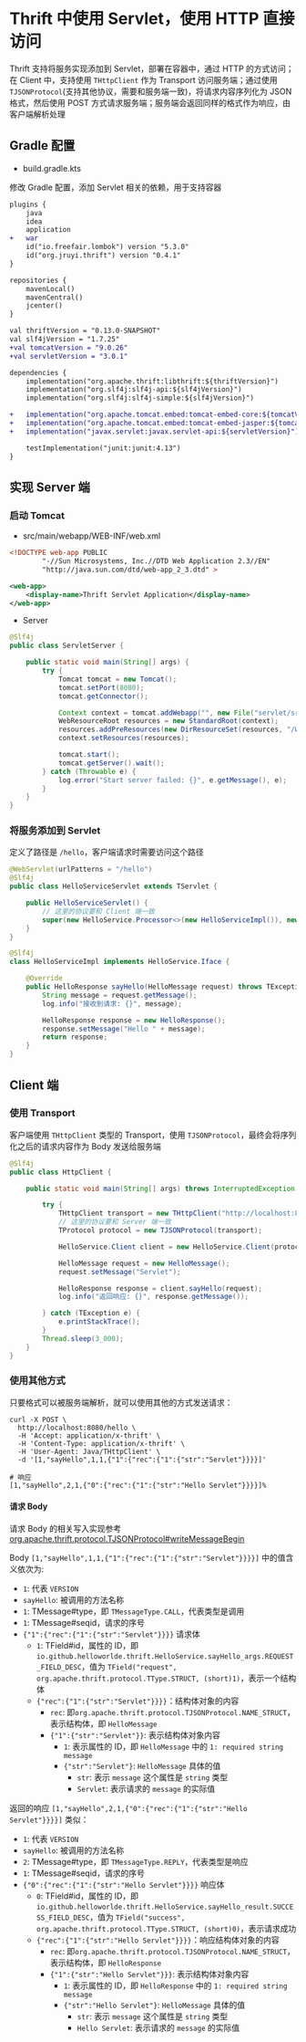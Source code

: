 # Thrift 中使用 Servlet，使用 HTTP 直接访问 

Thrift 支持将服务实现添加到 Servlet，部署在容器中，通过 HTTP 的方式访问；在 Client 中，支持使用 `THttpClient` 作为 Transport 访问服务端；通过使用 `TJSONProtocol`(支持其他协议，需要和服务端一致)，将请求内容序列化为 JSON 格式，然后使用 POST 方式请求服务端；服务端会返回同样的格式作为响应，由客户端解析处理

## Gradle 配置

- build.gradle.kts

修改 Gradle 配置，添加 Servlet 相关的依赖，用于支持容器

```diff
plugins {
    java
    idea
    application
+   war
    id("io.freefair.lombok") version "5.3.0"
    id("org.jruyi.thrift") version "0.4.1"
}

repositories {
    mavenLocal()
    mavenCentral()
    jcenter()
}

val thriftVersion = "0.13.0-SNAPSHOT"
val slf4jVersion = "1.7.25"
+val tomcatVersion = "9.0.26"
+val servletVersion = "3.0.1"

dependencies {
    implementation("org.apache.thrift:libthrift:${thriftVersion}")
    implementation("org.slf4j:slf4j-api:${slf4jVersion}")
    implementation("org.slf4j:slf4j-simple:${slf4jVersion}")

+   implementation("org.apache.tomcat.embed:tomcat-embed-core:${tomcatVersion}")
+   implementation("org.apache.tomcat.embed:tomcat-embed-jasper:${tomcatVersion}")
+   implementation("javax.servlet:javax.servlet-api:${servletVersion}")

    testImplementation("junit:junit:4.13")
}
```

## 实现 Server 端

### 启动 Tomcat 

- src/main/webapp/WEB-INF/web.xml

```xml
<!DOCTYPE web-app PUBLIC
        "-//Sun Microsystems, Inc.//DTD Web Application 2.3//EN"
        "http://java.sun.com/dtd/web-app_2_3.dtd" >

<web-app>
    <display-name>Thrift Servlet Application</display-name>
</web-app>
```

- Server

```java
@Slf4j
public class ServletServer {

    public static void main(String[] args) {
        try {
            Tomcat tomcat = new Tomcat();
            tomcat.setPort(8080);
            tomcat.getConnector();

            Context context = tomcat.addWebapp("", new File("servlet/src/main/webapp").getAbsolutePath());
            WebResourceRoot resources = new StandardRoot(context);
            resources.addPreResources(new DirResourceSet(resources, "/WEB-INF/classes", new File("servlet/build/classes").getAbsolutePath(), "/"));
            context.setResources(resources);

            tomcat.start();
            tomcat.getServer().wait();
        } catch (Throwable e) {
            log.error("Start server failed: {}", e.getMessage(), e);
        }
    }
}
```

### 将服务添加到 Servlet

定义了路径是 `/hello`，客户端请求时需要访问这个路径

```java
@WebServlet(urlPatterns = "/hello")
@Slf4j
public class HelloServiceServlet extends TServlet {

    public HelloServiceServlet() {
        // 这里的协议要和 Client 端一致
        super(new HelloService.Processor<>(new HelloServiceImpl()), new TJSONProtocol.Factory());
    }
}

@Slf4j
class HelloServiceImpl implements HelloService.Iface {

    @Override
    public HelloResponse sayHello(HelloMessage request) throws TException {
        String message = request.getMessage();
        log.info("接收到请求: {}", message);

        HelloResponse response = new HelloResponse();
        response.setMessage("Hello " + message);
        return response;
    }
}
```

## Client 端

### 使用 Transport

客户端使用 `THttpClient` 类型的 Transport，使用 `TJSONProtocol`，最终会将序列化之后的请求内容作为 Body 发送给服务端

```java
@Slf4j
public class HttpClient {

    public static void main(String[] args) throws InterruptedException {

        try {
            THttpClient transport = new THttpClient("http://localhost:8080/hello");
            // 这里的协议要和 Server 端一致
            TProtocol protocol = new TJSONProtocol(transport);

            HelloService.Client client = new HelloService.Client(protocol);

            HelloMessage request = new HelloMessage();
            request.setMessage("Servlet");

            HelloResponse response = client.sayHello(request);
            log.info("返回响应: {}", response.getMessage());

        } catch (TException e) {
            e.printStackTrace();
        }
        Thread.sleep(3_000);
    }
}
```

### 使用其他方式

只要格式可以被服务端解析，就可以使用其他的方式发送请求：

```shell
curl -X POST \
  http://localhost:8080/hello \
  -H 'Accept: application/x-thrift' \
  -H 'Content-Type: application/x-thrift' \
  -H 'User-Agent: Java/THttpClient' \
  -d '[1,"sayHello",1,1,{"1":{"rec":{"1":{"str":"Servlet"}}}}]'

# 响应 
[1,"sayHello",2,1,{"0":{"rec":{"1":{"str":"Hello Servlet"}}}}]%
```

#### 请求 Body

请求 Body 的相关写入实现参考 [org.apache.thrift.protocol.TJSONProtocol#writeMessageBegin](https://github.com/apache/thrift/blob/077b5fce825e79d84592fff893639b92b637eec7/lib/java/src/org/apache/thrift/protocol/TJSONProtocol.java#L505)

Body `[1,"sayHello",1,1,{"1":{"rec":{"1":{"str":"Servlet"}}}}]` 中的值含义依次为:

- `1`: 代表 `VERSION`
- `sayHello`: 被调用的方法名称
- `1`: TMessage#type，即 `TMessageType.CALL`，代表类型是调用
- `1`: TMessage#seqid，请求的序号
- `{"1":{"rec":{"1":{"str":"Servlet"}}}}` 请求体
    - `1`: TField#id，属性的 ID，即 `io.github.helloworlde.thrift.HelloService.sayHello_args.REQUEST_FIELD_DESC`，值为 `TField("request", org.apache.thrift.protocol.TType.STRUCT, (short)1)`，表示一个结构体
    - `{"rec":{"1":{"str":"Servlet"}}}}`：结构体对象的内容
        - `rec`: 即`org.apache.thrift.protocol.TJSONProtocol.NAME_STRUCT`，表示结构体，即 `HelloMessage`
        - `{"1":{"str":"Servlet"}}`: 表示结构体对象内容
            - `1`: 表示属性的 ID，即 `HelloMessage` 中的 `1: required string message`
            - `{"str":"Servlet"}`: `HelloMessage` 具体的值
                - `str`: 表示 `message` 这个属性是 `string` 类型
                - `Servlet`: 表示请求的 `message` 的实际值 

返回的响应 `[1,"sayHello",2,1,{"0":{"rec":{"1":{"str":"Hello Servlet"}}}}]` 类似：

- `1`: 代表 `VERSION`
- `sayHello`: 被调用的方法名称
- `2`: TMessage#type，即 `TMessageType.REPLY`，代表类型是响应
- `1`: TMessage#seqid，请求的序号
- `{"0":{"rec":{"1":{"str":"Hello Servlet"}}}}` 响应体
    - `0`: TField#id，属性的 ID，即 `io.github.helloworlde.thrift.HelloService.sayHello_result.SUCCESS_FIELD_DESC`，值为 `TField("success", org.apache.thrift.protocol.TType.STRUCT, (short)0)`，表示请求成功
    - `{"rec":{"1":{"str":"Hello Servlet"}}}}`：响应结构体对象的内容
        - `rec`: 即`org.apache.thrift.protocol.TJSONProtocol.NAME_STRUCT`，表示结构体，即 `HelloResponse`
        - `{"1":{"str":"Hello Servlet"}}}`: 表示结构体对象内容
            - `1`: 表示属性的 ID，即 `HelloResponse` 中的 `1: required string message`
            - `{"str":"Hello Servlet"}`: `HelloMessage` 具体的值
                - `str`: 表示 `message` 这个属性是 `string` 类型
                - `Hello Servlet`: 表示请求的 `message` 的实际值 


